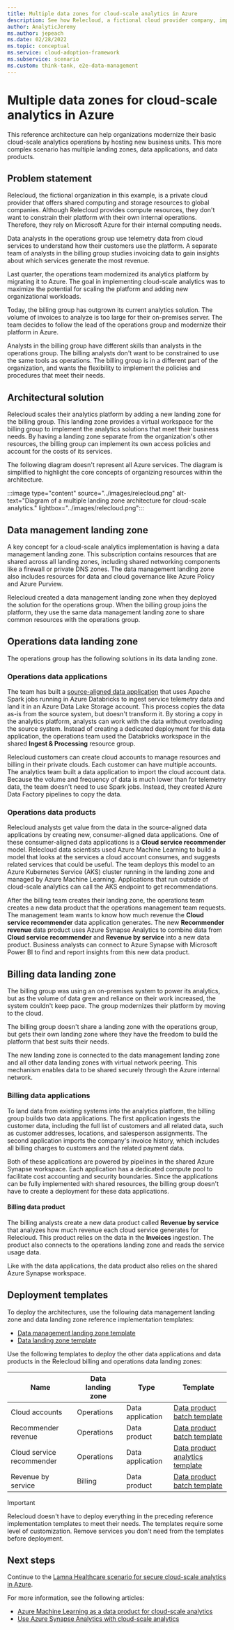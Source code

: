 ```yaml
---
title: Multiple data zones for cloud-scale analytics in Azure
description: See how Relecloud, a fictional cloud provider company, implements multiple landing zones for cloud-scale analytics in Azure.
author: AnalyticJeremy
ms.author: jepeach
ms.date: 02/28/2022
ms.topic: conceptual
ms.service: cloud-adoption-framework
ms.subservice: scenario
ms.custom: think-tank, e2e-data-management
---
```


# Multiple data zones for cloud-scale analytics in Azure

This reference architecture can help organizations modernize their basic cloud-scale analytics operations by hosting new business units. This more complex scenario has multiple landing zones, data applications, and data products.

## Problem statement

Relecloud, the fictional organization in this example, is a private cloud provider that offers shared computing and storage resources to global companies. Although Relecloud provides compute resources, they don't want to constrain their platform with their own internal operations. Therefore, they rely on Microsoft Azure for their internal computing needs.

Data analysts in the operations group use telemetry data from cloud services to understand how their customers use the platform. A separate team of analysts in the billing group studies invoicing data to gain insights about which services generate the most revenue.

Last quarter, the operations team modernized its analytics platform by migrating it to Azure. The goal in implementing cloud-scale analytics was to maximize the potential for scaling the platform and adding new organizational workloads.

Today, the billing group has outgrown its current analytics solution. The volume of invoices to analyze is too large for their on-premises server. The team decides to follow the lead of the operations group and modernize their platform in Azure.

Analysts in the billing group have different skills than analysts in the operations group. The billing analysts don't want to be constrained to use the same tools as operations. The billing group is in a different part of the organization, and wants the flexibility to implement the policies and procedures that meet their needs.

## Architectural solution

Relecloud scales their analytics platform by adding a new landing zone for the billing group. This landing zone provides a virtual workspace for the billing group to implement the analytics solutions that meet their business needs. By having a landing zone separate from the organization's other resources, the billing group can implement its own access policies and account for the costs of its services.

The following diagram doesn't represent all Azure services. The diagram is simplified to highlight the core concepts of organizing resources within the architecture.

:::image type="content" source="../images/relecloud.png" alt-text="Diagram of a multiple landing zone architecture for cloud-scale analytics." lightbox="../images/relecloud.png":::

## Data management landing zone

A key concept for a cloud-scale analytics implementation is having a data management landing zone. This subscription contains resources that are shared across all landing zones, including shared networking components like a firewall or private DNS zones. The data management landing zone also includes resources for data and cloud governance like Azure Policy and Azure Purview.

Relecloud created a data management landing zone when they deployed the solution for the operations group. When the billing group joins the platform, they use the same data management landing zone to share common resources with the operations group.

## Operations data landing zone

The operations group has the following solutions in its data landing zone.

### Operations data applications

The team has built a [source-aligned data application](../../cloud-scale-analytics/architectures/data-application-source-aligned.md) that uses Apache Spark jobs running in Azure Databricks to ingest service telemetry data and land it in an Azure Data Lake Storage account. This process copies the data as-is from the source system, but doesn't transform it. By storing a copy in the analytics platform, analysts can work with the data without overloading the source system. Instead of creating a dedicated deployment for this data application, the operations team used the Databricks workspace in the shared **Ingest & Processing** resource group.

Relecloud customers can create cloud accounts to manage resources and billing in their private clouds. Each customer can have multiple accounts. The analytics team built a data application to import the cloud account data. Because the volume and frequency of data is much lower than for telemetry data, the team doesn't need to use Spark jobs. Instead, they created Azure Data Factory pipelines to copy the data.

### Operations data products

Relecloud analysts get value from the data in the source-aligned data applications by creating new, consumer-aligned data applications. One of these consumer-aligned data applications is a **Cloud service recommender** model. Relecloud data scientists used Azure Machine Learning to build a model that looks at the services a cloud account consumes, and suggests related services that could be useful. The team deploys this model to an Azure Kubernetes Service (AKS) cluster running in the landing zone and managed by Azure Machine Learning. Applications that run outside of cloud-scale analytics can call the AKS endpoint to get recommendations.

After the billing team creates their landing zone, the operations team creates a new data product that the operations management team requests. The management team wants to know how much revenue the **Cloud service recommender** data application generates. The new **Recommender revenue** data product uses Azure Synapse Analytics to combine data from **Cloud service recommender** and **Revenue by service** into a new data product. Business analysts can connect to Azure Synapse with Microsoft Power BI to find and report insights from this new data product.

## Billing data landing zone

The billing group was using an on-premises system to power its analytics, but as the volume of data grew and reliance on their work increased, the system couldn't keep pace. The group modernizes their platform by moving to the cloud.

The billing group doesn't share a landing zone with the operations group, but gets their own landing zone where they have the freedom to build the platform that best suits their needs.

The new landing zone is connected to the data management landing zone and all other data landing zones with virtual network peering. This mechanism enables data to be shared securely through the Azure internal network.

### Billing data applications

To land data from existing systems into the analytics platform, the billing group builds two data applications. The first application ingests the customer data, including the full list of customers and all related data, such as customer addresses, locations, and salesperson assignments. The second application imports the company's invoice history, which includes all billing charges to customers and the related payment data.

Both of these applications are powered by pipelines in the shared Azure Synapse workspace. Each application has a dedicated compute pool to facilitate cost accounting and security boundaries. Since the applications can be fully implemented with shared resources, the billing group doesn't have to create a deployment for these data applications.

#### Billing data product

The billing analysts create a new data product called **Revenue by service** that analyzes how much revenue each cloud service generates for Relecloud. This product relies on the data in the **Invoices** ingestion. The product also connects to the operations landing zone and reads the service usage data.

Like with the data applications, the data product also relies on the shared Azure Synapse workspace.

## Deployment templates

To deploy the architectures, use the following data management landing zone and data landing zone reference implementation templates:

- [Data management landing zone template](https://github.com/Azure/data-management-zone)
- [Data landing zone template](https://github.com/Azure/data-landing-zone)

Use the following templates to deploy the other data applications and data products in the Relecloud billing and operations data landing zones:

|Name  |Data landing zone  |Type  |Template  |
|---------|---------|---------|---------|
|Cloud accounts     |Operations         |Data application         |[Data product batch template](https://github.com/Azure/data-product-batch)         |
|Recommender revenue     |Operations         |Data product         |[Data product batch template](https://github.com/Azure/data-product-batch)         |
|Cloud service recommender     |Operations         |Data application         |[Data product analytics template](https://github.com/Azure/data-product-analytics)         |
|Revenue by service     |Billing         |Data product         |[Data product batch template](https://github.com/Azure/data-product-batch)         |

> [!IMPORTANT]
> Relecloud doesn't have to deploy everything in the preceding reference implementation templates to meet their needs. The templates require some level of customization. Remove services you don't need from the templates before deployment.

## Next steps

Continue to the [Lamna Healthcare scenario for secure cloud-scale analytics in Azure](./reference-architecture-lamna.md).

For more information, see the following articles:

- [Azure Machine Learning as a data product for cloud-scale analytics](../best-practices/azure-machine-learning.md)
- [Use Azure Synapse Analytics with cloud-scale analytics](../best-practices/azure-synapse-analytics-implementation.md)
